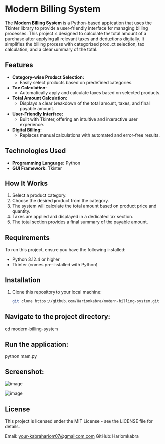 # Modern Billing System

The **Modern Billing System** is a Python-based application that uses the Tkinter library to provide a user-friendly interface for managing billing processes. This project is designed to calculate the total amount of a purchase after applying all relevant taxes and deductions digitally. It simplifies the billing process with categorized product selection, tax calculation, and a clear summary of the total.

## Features

- **Category-wise Product Selection:** 
  - Easily select products based on predefined categories.
- **Tax Calculation:**
  - Automatically apply and calculate taxes based on selected products.
- **Total Amount Calculation:** 
  - Displays a clear breakdown of the total amount, taxes, and final payable amount.
- **User-Friendly Interface:** 
  - Built with Tkinter, offering an intuitive and interactive user experience.
- **Digital Billing:** 
  - Replaces manual calculations with automated and error-free results.

## Technologies Used

- **Programming Language:** Python
- **GUI Framework:** Tkinter

## How It Works

1. Select a product category.
2. Choose the desired product from the category.
3. The system will calculate the total amount based on product price and quantity.
4. Taxes are applied and displayed in a dedicated tax section.
5. The total section provides a final summary of the payable amount.

## Requirements

To run this project, ensure you have the following installed:

- Python 3.12.4 or higher
- Tkinter (comes pre-installed with Python)

## Installation

1. Clone this repository to your local machine:
   ```bash
   git clone https://github.com/Hariomkabra/modern-billing-system.git

## Navigate to the project directory:

cd modern-billing-system

## Run the application:

python main.py

## Screenshot:
![image](https://github.com/user-attachments/assets/042f6425-0a06-40cd-8c69-71aa09c7bac2)

![image](https://github.com/user-attachments/assets/fe42fafc-372e-4489-8d31-5306af4960f7)


## License
This project is licensed under the MIT License - see the LICENSE file for details.


Email: your-kabrahariom07@gmailcom.com
GitHub: Hariomkabra

